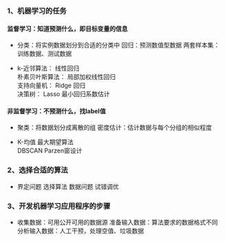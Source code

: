 ### 1、机器学习的任务
#### 监督学习：知道预测什么，即目标变量的信息
- 分类：将实例数据划分到合适的分类中
回归：预测数值型数据
两套样本集：训练数据、测试数据

- k-近邻算法：   线性回归　   
朴素贝叶斯算法：   局部加权线性回归   
支持向量机：   Ridge 回归   
决策树：   Lasso 最小回归系数估计

#### 非监督学习：不预测什么，找label值
- 聚类：将数据划分成离散的组
密度估计：估计数据与每个分组的相似程度

- K-均值   最大期望算法  
DBSCAN   Parzen窗设计 

### 2、选择合适的算法
- 界定问题
选择算法
数据问题
试错调优


### 3、开发机器学习应用程序的步骤
- 收集数据：可用公开可用的数据源
准备输入数据：算法要求的数据格式不同
分析输入数据：人工干预，处理空值、垃圾数据
